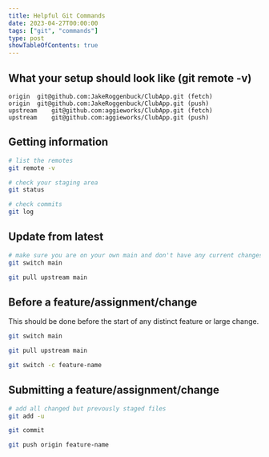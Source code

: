 ```yaml
---
title: Helpful Git Commands
date: 2023-04-27T00:00:00
tags: ["git", "commands"]
type: post
showTableOfContents: true
---
```


## What your setup should look like (git remote -v)
```
origin	git@github.com:JakeRoggenbuck/ClubApp.git (fetch)
origin	git@github.com:JakeRoggenbuck/ClubApp.git (push)
upstream	git@github.com:aggieworks/ClubApp.git (fetch)
upstream	git@github.com:aggieworks/ClubApp.git (push)
```

## Getting information
```sh
# list the remotes
git remote -v
```

```sh
# check your staging area
git status
```

```sh
# check commits
git log
```

## Update from latest
```sh
# make sure you are on your own main and don't have any current changes
git switch main

git pull upstream main
```

## Before a feature/assignment/change

This should be done before the start of any distinct feature or large change.

```sh
git switch main

git pull upstream main

git switch -c feature-name
```

## Submitting a feature/assignment/change
```sh
# add all changed but prevously staged files
git add -u

git commit

git push origin feature-name
```

